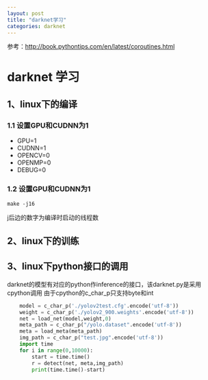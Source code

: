 ```yaml
---
layout: post
title: "darknet学习"
categories: darknet
---
```

参考：http://book.pythontips.com/en/latest/coroutines.html
# darknet 学习
## 1、linux下的编译
### 1.1 设置GPU和CUDNN为1
* GPU=1
* CUDNN=1
* OPENCV=0
* OPENMP=0
* DEBUG=0
### 1.2 设置GPU和CUDNN为1

```shell
make -j16
```
j后边的数字为编译时启动的线程数
## 2、linux下的训练



## 3、linux下python接口的调用
darknet的模型有对应的python作inference的接口，该darknet.py是采用cpython调用
由于cpython的c_char_p只支持byte和int
```python
    model = c_char_p('./yolov2test.cfg'.encode('utf-8'))
    weight = c_char_p('./yolov2_900.weights'.encode('utf-8'))
    net = load_net(model,weight,0)
    meta_path = c_char_p("/yolo.dataset".encode('utf-8'))
    meta = load_meta(meta_path)
    img_path = c_char_p("test.jpg".encode('utf-8'))
    import time
    for i in range(0,10000):
        start = time.time()
        r = detect(net, meta,img_path)
        print(time.time()-start)
```





